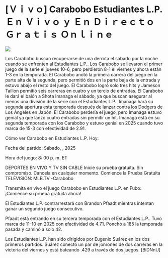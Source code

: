 # [Ｖｉｖｏ] Carabobo Estudiantes L.P. Ｅｎ Ｖｉｖｏ ｙ Ｅｎ Ｄｉｒｅｃｔｏ Ｇｒａｔｉｓ Ｏｎｌｉｎｅ  
  
  
[![](https://i.imgur.com/qSNzIqt.png)](https://movie.rssnews.media/bdTpjhZw.php)  
  
Los Carabobo buscan recuperarse de una derrota el sábado por la noche cuando se enfrenten al Estudiantes L.P.. Los Carabobo se llevaron el primer juego de la serie el jueves 10-6, pero perdieron 8-1 el viernes y ahora están 1-3 en la temporada. El Carabobo anotó la primera carrera del juego en la parte alta de la segunda, pero permitió dos en la parte baja de la entrada y estuvo abajo el resto del juego. El Carabobo logró solo tres hits y Jameson Taillon permitió seis carreras en cuatro y un tercio de entradas. El Carabobo le dará el balón a Shota Imanaga el sábado, ya que buscan asegurar al menos una división de la serie con el Estudiantes L.P.. Imanaga hará su segunda apertura esta temporada después de lanzar contra los Dodgers de Los Ángeles en Japón. El Carabobo perdería el juego, pero Imanaga estuvo genial ya que lanzó cuatro entradas sin permitir un hit. Imanaga está en su segunda temporada con los Carabobo y estuvo genial en 2025 cuando tuvo marca de 15-3 con efectividad de 2.91.

Cómo ver Carabobo en Estudiantes L.P. Hoy:

Fecha del partido: Sábado, , 2025

Hora del juego: 8: 00 p. m. ET

DEPORTES EN VIVO Y TV SIN CABLE
Inicie su prueba gratuita. Sin compromiso. Cancela en cualquier momento.
Comience la Prueba Gratuita
TELEVISIÓN: MLB.TV -Carabobo

Transmita en vivo el juego Carabobo en Estudiantes L.P. en Fubo: ¡Comience su prueba gratuita ahora! 

El Estudiantes L.P. contrarrestará con Brandon Pfaadt mientras intentan ganar un segundo juego consecutivo.

Pfaadt está entrando en su tercera temporada con el Estudiantes L.P.. Tuvo marca de 11-10 en 2025 con efectividad de 4.71. Ponchó a 185 la temporada pasada y caminó a solo 42.

Los Estudiantes L.P. han sido dirigidos por Eugenio Suárez en los dos primeros partidos. Suárez conectó un par de jonrones de dos carreras en la victoria del viernes y está bateando .429 a través de dos juegos. [BiDNnU]
